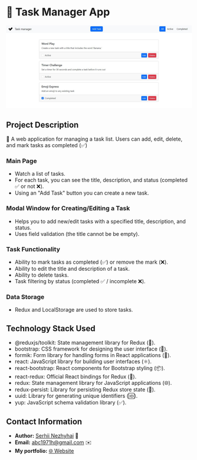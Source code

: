 # 🚀 Task Manager App

![Task Manager](/public/screenshot.jpg)

## Project Description

🚀 A web application for managing a task list. Users can add, edit, delete, and mark tasks as completed (✅)

### Main Page

- Watch a list of tasks.
- For each task, you can see the title, description, and status (completed ✅ or not ❌).
- Using an "Add Task" button you can create a new task.

### Modal Window for Creating/Editing a Task

- Helps you to add new/edit tasks with a specified title, description, and status.
- Uses field validation (the title cannot be be empty).

### Task Functionality

- Ability to mark tasks as completed (✅) or remove the mark (❌).
- Ability to edit the title and description of a task.
- Ability to delete tasks.
- Task filtering by status (completed ✅ / incomplete ❌).

### Data Storage

- Redux and LocalStorage are used to store tasks.

## Technology Stack Used

- @reduxjs/toolkit: State management library for Redux (🧰).
- bootstrap: CSS framework for designing the user interface (🎨).
- formik: Form library for handling forms in React applications (📝).
- react: JavaScript library for building user interfaces (⚛️).
- react-bootstrap: React components for Bootstrap styling (📦).
- react-redux: Official React bindings for Redux (🔗).
- redux: State management library for JavaScript applications (🌐).
- redux-persist: Library for persisting Redux store state (💾).
- uuid: Library for generating unique identifiers (🆔).
- yup: JavaScript schema validation library (✅).

## Contact Information

- **Author:** [Serhii Nezhyhai](https://github.com/sergio-nezhigay) 📝
- **Email:** [abc1971h@gmail.com](mailto:abc1971h@gmail.com) ✉️
- **My portfolio:** [🌐 Website](https://serhii.vercel.app/)
